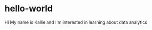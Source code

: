 hello-world
===========

Hi My name is Kallie and I'm interested in learning about data analytics


